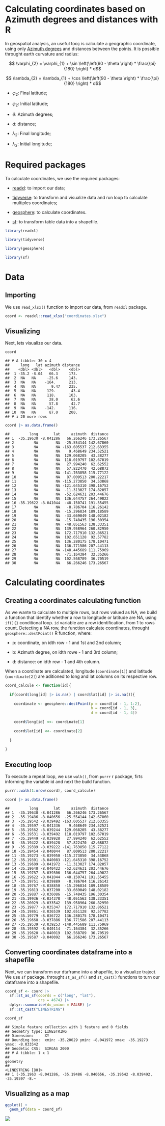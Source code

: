 # Calculating coordinates based on Azimuth degrees and distances with R

In geospatial analysis, an useful tooç is calculate a geographic
coordinate, using only [Azimuth
degrees](https://en.wikipedia.org/wiki/Azimuth#:~:text=The%20azimuth%20is%20the%20angle%20between%20the%20north%20vector%20and,mapping%2C%20mining%2C%20and%20ballistics)
and distances between the points. It is possible throught earth
curvature and radius:

``` math

\varphi_{2} = \varphi_{1} + \sin \left(\left(90 - \theta \right) * \frac{\pi}{180} \right) * d
```

``` math

\lambda_{2} = \lambda_{1} + \cos \left(\left(90 - \theta \right) * \frac{\pi}{180} \right) * d
```

- $`\varphi_{2}`$: Final latitude;

- $`\varphi_{2}`$: Initial latitude;

- $`\theta`$: Azimuth degrees;

- $`d`$: distance;

- $`\lambda_{2}`$: Final longitude;

- $`\lambda_{2}`$: Initial longitude;

# Required packages

To calculate coordinates, we use the required packages:

- [readxl](https://readxl.tidyverse.org): to import our data;

- [tidyverse](https://tidyverse.tidyverse.org/): to transform and
  visualize data and run loop to calculate multiples coordinates;

- [geosphere](https://readxl.tidyverse.org): to calculate coordinates.

- [sf](https://r-spatial.github.io/sf): to transform table data into a
  shapefile.

``` r
library(readxl)

library(tidyverse)

library(geosphere)

library(sf)
```

# Data

## Importing

We use `read_xlsx()` function to import our data, from `readxl` package.

``` r
coord <- readxl::read_xlsx("coordinates.xlsx")
```

## Visualizing

Next, lets visualize our data.

``` r
coord
```

    ## # A tibble: 30 x 4
    ##     long   lat azimuth distance
    ##    <dbl> <dbl>   <dbl>    <dbl>
    ##  1 -35.2 -8.04   66.3     173. 
    ##  2  NA   NA     -25.6     143. 
    ##  3  NA   NA    -164.      213. 
    ##  4  NA   NA       9.47    235. 
    ##  5  NA   NA     129.       43.4
    ##  6  NA   NA     118.      103. 
    ##  7  NA   NA      28.0      62.6
    ##  8  NA   NA      57.8      42.7
    ##  9  NA   NA    -142.      116. 
    ## 10  NA   NA      87.0     200. 
    ## # i 20 more rows

``` r
coord |> as.data.frame()
```

    ##         long       lat     azimuth  distance
    ## 1  -35.19630 -8.041286   66.266246 173.26567
    ## 2         NA        NA  -25.554144 142.67860
    ## 3         NA        NA -163.605537 212.63355
    ## 4         NA        NA    9.468649 234.52521
    ## 5         NA        NA  129.068205  43.38277
    ## 6         NA        NA  118.019797 102.67019
    ## 7         NA        NA   27.994240  62.62552
    ## 8         NA        NA   57.822470  42.68872
    ## 9         NA        NA -141.763858 115.77122
    ## 10        NA        NA   87.009513 200.22217
    ## 11        NA        NA -115.273850  34.53868
    ## 12        NA        NA -121.645310 398.16752
    ## 13        NA        NA  -11.313027 174.82057
    ## 14        NA        NA  -52.624631 203.44676
    ## 15        NA        NA  136.644757 264.49022
    ## 16 -35.19622 -8.041044  -48.150741 191.55455
    ## 17        NA        NA   -8.786704 116.26142
    ## 18        NA        NA  -15.296834 189.18589
    ## 19        NA        NA  -33.669049 148.02182
    ## 20        NA        NA  -15.748435 196.30354
    ## 21        NA        NA  -48.051563 138.33351
    ## 22        NA        NA  139.958964 260.82950
    ## 23        NA        NA  172.717910 132.86521
    ## 24        NA        NA  102.651128  92.57782
    ## 25        NA        NA  136.280175 178.10471
    ## 26        NA        NA  136.771586 207.44113
    ## 27        NA        NA -148.445689 111.75969
    ## 28        NA        NA  -71.164384  32.35266
    ## 29        NA        NA  102.568789  36.70519
    ## 30        NA        NA   66.266246 173.26567

# Calculating coordinates

## Creating a coordinates calculating function

As we wante to calculate to multiple rows, but rows valued as NA, we
build a function that identify whether a row to longitude or latitude
are NA, using `if(){}` conditional loop. `id` variable are a row
identification, from 1 to rows count. Detecting a NA row, the function
calculate coordinates, throught `geosphere::destPoint()` R function,
where:

- p: coordinate, on idth row - 1 and 1st and 2nd column;

- b: Azimuth degree, on idth rowe - 1 and 3rd column;

- d: distance: on idth row - 1 and 4th column.

When a coordinate are calculated, longitude (`coordinate[1]`) and
latitude (`coordinate[2]`) are aditioned to long and lat columns on its
respective row.

``` r
coord_calcule <- function(id){
  
  if(coord$long[id] |> is.na() | coord$lat[id] |> is.na()){
    
    coordinate <- geosphere::destPoint(p = coord[id - 1, 1:2],
                                       b = coord[id - 1, 3],
                                       d = coord[id - 1, 4])
    
    coord$long[id] <<- coordinate[1]
    
    coord$lat[id] <<- coordinate[2]
    
  }
  
}
```

## Executing loop

To execute a repeat loop, we use `walk()`, from `purrr` r package, firts
informing the variable id and next the build function.

``` r
purrr::walk(1:nrow(coord), coord_calcule)

coord |> as.data.frame()
```

    ##         long       lat     azimuth  distance
    ## 1  -35.19630 -8.041286   66.266246 173.26567
    ## 2  -35.19486 -8.040656  -25.554144 142.67860
    ## 3  -35.19542 -8.039492 -163.605537 212.63355
    ## 4  -35.19597 -8.041336    9.468649 234.52521
    ## 5  -35.19562 -8.039244  129.068205  43.38277
    ## 6  -35.19531 -8.039492  118.019797 102.67019
    ## 7  -35.19449 -8.039928   27.994240  62.62552
    ## 8  -35.19422 -8.039428   57.822470  42.68872
    ## 9  -35.19389 -8.039222 -141.763858 115.77122
    ## 10 -35.19454 -8.040044   87.009513 200.22217
    ## 11 -35.19273 -8.039950 -115.273850  34.53868
    ## 12 -35.19301 -8.040083 -121.645310 398.16752
    ## 13 -35.19609 -8.041972  -11.313027 174.82057
    ## 14 -35.19640 -8.040422  -52.624631 203.44676
    ## 15 -35.19787 -8.039306  136.644757 264.49022
    ## 16 -35.19622 -8.041044  -48.150741 191.55455
    ## 17 -35.19751 -8.039889   -8.786704 116.26142
    ## 18 -35.19767 -8.038850  -15.296834 189.18589
    ## 19 -35.19813 -8.037200  -33.669049 148.02182
    ## 20 -35.19887 -8.036086  -15.748435 196.30354
    ## 21 -35.19936 -8.034378  -48.051563 138.33351
    ## 22 -35.20029 -8.033542  139.958964 260.82950
    ## 23 -35.19877 -8.035347  172.717910 132.86521
    ## 24 -35.19861 -8.036539  102.651128  92.57782
    ## 25 -35.19779 -8.036722  136.280175 178.10471
    ## 26 -35.19668 -8.037886  136.771586 207.44113
    ## 27 -35.19539 -8.039253 -148.445689 111.75969
    ## 28 -35.19592 -8.040114  -71.164384  32.35266
    ## 29 -35.19620 -8.040019  102.568789  36.70519
    ## 30 -35.19587 -8.040092   66.266246 173.26567

## Converting coordinates dataframe into a shapefile

Next, we can transform our dtaframe into a shapefile, to a visualize
traject. We use `sf` package. throught `st_as_sf()` and `st_cast()`
functions to turn our dataframe into a shapefile.

``` r
coord_sf <- coord |> 
  sf::st_as_sf(coords = c("long", "lat"),
               crs = 4674) |> 
  dplyr::summarise(do_union = FALSE) |> 
  sf::st_cast("LINESTRING")

coord_sf
```

    ## Simple feature collection with 1 feature and 0 fields
    ## Geometry type: LINESTRING
    ## Dimension:     XY
    ## Bounding box:  xmin: -35.20029 ymin: -8.041972 xmax: -35.19273 ymax: -8.033542
    ## Geodetic CRS:  SIRGAS 2000
    ## # A tibble: 1 x 1
    ##                                                                        geometry
    ##                                                               <LINESTRING [B0]>
    ## 1 (-35.1963 -8.041286, -35.19486 -8.040656, -35.19542 -8.039492, -35.19597 -8.~

## Visualizing as a map

``` r
ggplot() +
  geom_sf(data = coord_sf)
```

![](README_files/figure-gfm/unnamed-chunk-7-1.png)<!-- -->
